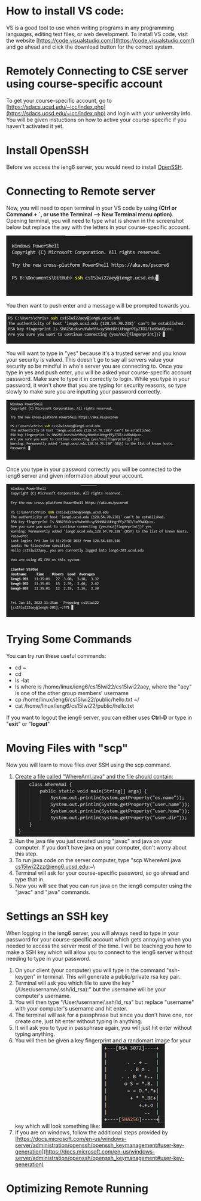 # How to install VS code:
VS is a good tool to use when writing programs in any programming languages, editing text files, or web development. 
To install VS code, visit the website [https://code.visualstudio.com/](https://code.visualstudio.com/) and go ahead and click the download
button for the correct system.

# Remotely Connecting to CSE server using course-specific account
To get your course-specific account, go to [https://sdacs.ucsd.edu/~icc/index.php](https://sdacs.ucsd.edu/~icc/index.php) and login with your university info. 
You will be given instuctions on how to active your course-specific if you haven't activated it yet. 

# Install OpenSSH
Before we access the ieng6 server, you would need to install [OpenSSH](https://docs.microsoft.com/en-us/windows-server/administration/openssh/openssh_install_firstuse).

# Connecting to Remote server
Now, you will need to open terminal in your VS code by using **(Ctrl or Command + `, or use the Terminal --> New Terminal menu option)**. Opening terminal, you will need to type what is shown in the screenshot below but replace the aey with the letters in your course-specific account.

![Image](screenshot1.PNG)

You then want to push enter and a message will be prompted towards you.

![Image](screenshot2.PNG)

You will want to type in "yes" because it's a trusted server and you know your security is valued. This doesn't go to say all servers value your security so be mindful in who's server you are connecting to. Once you type in yes and push enter, you will be asked your course-specific account password. Make sure to type it in correctly to login. While you type in your password, it won't show that you are typing for security reasons, so type slowly to make sure you are inputting your password correctly. 

![Image](screenshot3.PNG)

Once you type in your password correctly you will be connected to the ieng6 server and given information about your account.

![Image](screenshot4.PNG)


# Trying Some Commands
You can try run these useful commands:
* cd ~
* cd
* ls -lat
* ls <directory> where <directory> is /home/linux/ieng6/cs15lwi22/cs15lwi22aey, where the "aey" is one of the other group members' username
* cp /home/linux/ieng6/cs15lwi22/public/hello.txt ~/
* cat /home/linux/ieng6/cs15lwi22/public/hello.txt

If you want to logout the ieng6 server, you can either uses **Ctrl-D** or type in "**exit**" or "**logout**"

# Moving Files with "scp"
Now you will learn to move files over SSH using the scp command. 
1. Create a file called "WhereAmI.java" and the file should contain:
    ![Image](screenshot5.PNG)
2. Run the java file you just created using "javac" and java on your computer. If you don't have java on your computer, don't worry about this step.
3. To run java code on the server computer, type "scp WhereAmI.java cs15lwi22zz@ieng6.ucsd.edu:~\
4. Terminal will ask for your course-specific password, so go ahread and type that in.
5. Now you will see that you can run java on the ieng6 computer using the "javac" and "java" commands. 

# Settings an SSH key
When logging in the ieng6 server, you will always need to type in your password for your course-specific account which gets annoying when you needed to access the server most of the time. I will be teaching you how to make a SSH key which will allow you to connect to the ieng6 server without needing to type in your password. 

1. On your client (your computer) you will type in the command "ssh-keygen" in terminal. This will generate a public/private rsa key pair.
2. Terminal will ask you which file to save the key "(/User/username/.ssh/id_rsa):" but the username will be your computer's username.
3. You will then type "/User/username/.ssh/id_rsa" but replace "username" with your computer's username and hit enter.
4. The terminal will ask for a passphrase but since you don't have one, nor create one, just hit enter without typing in anything.
5. It will ask you to type in passphrase again, you will just hit enter without typing anything.
6. You will then be given a key fingerprint and a randomart image for your key which will look something like:
    ![Image](screenshot6.PNG)
7. If you are on windows, follow the additional steps provided by [https://docs.microsoft.com/en-us/windows-server/administration/openssh/openssh_keymanagement#user-key-generation](https://docs.microsoft.com/en-us/windows-server/administration/openssh/openssh_keymanagement#user-key-generation)


# Optimizing Remote Running
